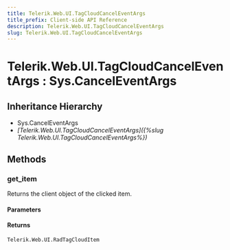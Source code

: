 ```yaml
---
title: Telerik.Web.UI.TagCloudCancelEventArgs
title_prefix: Client-side API Reference
description: Telerik.Web.UI.TagCloudCancelEventArgs
slug: Telerik.Web.UI.TagCloudCancelEventArgs
---
```


# Telerik.Web.UI.TagCloudCancelEventArgs : Sys.CancelEventArgs

## Inheritance Hierarchy

* Sys.CancelEventArgs
* *[Telerik.Web.UI.TagCloudCancelEventArgs]({%slug Telerik.Web.UI.TagCloudCancelEventArgs%})*


## Methods

###  get_item

Returns the client object of the clicked item. 

#### Parameters

#### Returns

`Telerik.Web.UI.RadTagCloudItem` 

